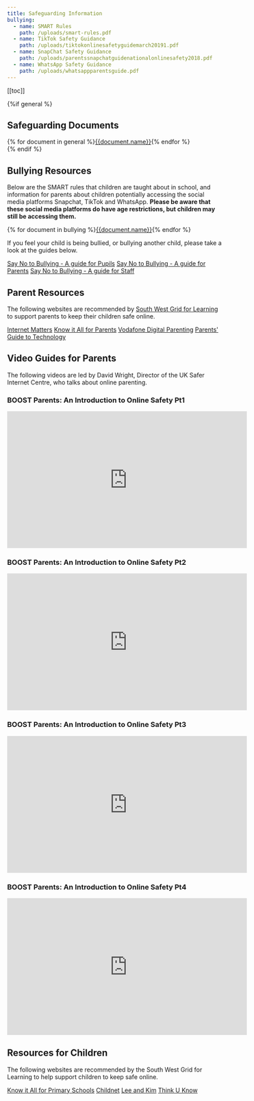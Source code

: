 ```yaml
---
title: Safeguarding Information
bullying:
  - name: SMART Rules
    path: /uploads/smart-rules.pdf
  - name: TikTok Safety Guidance
    path: /uploads/tiktokonlinesafetyguidemarch20191.pdf
  - name: SnapChat Safety Guidance
    path: /uploads/parentssnapchatguidenationalonlinesafety2018.pdf
  - name: WhatsApp Safety Guidance
    path: /uploads/whatsappparentsguide.pdf
---
```

\[[toc]]

{%if general %}

## Safeguarding Documents

<div class="content-grid">
{% for document in general %}<a href="{{document.path}}">{{document.name}}</a>{% endfor %}
</div>
{% endif %}

## Bullying Resources

Below are the SMART rules that children are taught about in school, and information for parents about children potentially accessing the social media platforms Snapchat, TikTok and WhatsApp. **Please be aware that these social media platforms do have age restrictions, but children may still be accessing them.**

<div class="content-grid">
{% for document in bullying %}<a href="{{document.path}}">{{document.name}}</a>{% endfor %}
</div>

If you feel your child is being bullied, or bullying another child, please take a look at the guides below.

<div class="content-grid">
  <a href="https://issuu.com/dcpsmedia/docs/bullying_book_-_pupils_2013">Say No to Bullying - A guide for Pupils</a>
  <a href="https://issuu.com/dcpsmedia/docs/bullying_book_-_parents_2013">Say No to Bullying - A guide for Parents</a>
  <a href="https://issuu.com/dcpsmedia/docs/bullying_book_-_staff_2013">Say No to Bullying - A guide for Staff</a>
</div>

## Parent Resources

The following websites are recommended by [South West Grid for Learning](http://swgfl.org.uk) to support parents to keep their children safe online.

<div class="content-grid">
  <a href="http://www.internetmatters.org/">Internet Matters</a>
  <a href="http://www.childnet.com/resources/kia/">Know it All for Parents</a>
  <a href="https://drive.google.com/file/d/0B76W__U5CTntMlUxTXBQQnBhYlk/view?usp=sharing">Vodafone Digital Parenting</a>
  <a href="http://www.saferinternet.org.uk/advice-and-resources/parents-and-carers/parents-guide-to-technology">Parents' Guide to Technology</a>
</div>

## Video Guides for Parents

The following videos are led by David Wright, Director of the UK Safer Internet Centre, who talks about online parenting.

### BOOST Parents: An Introduction to Online Safety Pt1

<iframe src="https://boost.swgfl.org.uk/assets/embed.php?f=assets%2Fvideos%2Fboost-parents-an-introduction-to-online-safety-part-1.mp4" width="560" height="319" frameborder="0"></iframe>

### BOOST Parents: An Introduction to Online Safety Pt2

<iframe src="https://boost.swgfl.org.uk/assets/embed.php?f=assets%2Fvideos%2Fboost-parents-an-introduction-to-online-safety-part-2.mp4" width="560" height="319" frameborder="0"></iframe>

### BOOST Parents: An Introduction to Online Safety Pt3

<iframe src="https://boost.swgfl.org.uk/assets/embed.php?f=assets%2Fvideos%2Fboost-parents-an-introduction-to-online-safety-part-3.mp4" width="560" height="319" frameborder="0"></iframe>

### BOOST Parents: An Introduction to Online Safety Pt4

<iframe src="https://boost.swgfl.org.uk/assets/embed.php?f=assets%2Fvideos%2Fboost-parents-an-introduction-to-online-safety-part-4.mp4" width="560" height="319" frameborder="0"></iframe>

## Resources for Children

The following websites are recommended by the South West Grid for Learning to help support children to keep safe online.

<div class="content-grid">
  <a href="http://www.childnet.com/resources/kia/">Know it All for Primary Schools</a>
  <a href="https://www.childnet.com/young-people/primary">Childnet</a>
  <a href="http://www.thinkuknow.co.uk/5_7/LeeandKim/">Lee and Kim</a>
  <a href="https://www.thinkuknow.co.uk/">Think U Know</a>
</div>